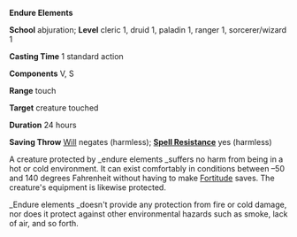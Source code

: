  **Endure Elements**

**School** abjuration; **Level** cleric 1, druid 1, paladin 1, ranger 1, sorcerer/wizard 1

**Casting Time** 1 standard action

**Components** V, S

**Range** touch

**Target** creature touched

**Duration** 24 hours

**Saving Throw** [Will](../combat.html#_will) negates (harmless); **[Spell Resistance](../glossary.html#_spell-resistance)** yes (harmless)

A creature protected by _endure elements _suffers no harm from being in a hot or cold environment. It can exist comfortably in conditions between –50 and 140 degrees Fahrenheit without having to make [Fortitude](../combat.html#_fortitude) saves. The creature's equipment is likewise protected.

_Endure elements _doesn't provide any protection from fire or cold damage, nor does it protect against other environmental hazards such as smoke, lack of air, and so forth.

